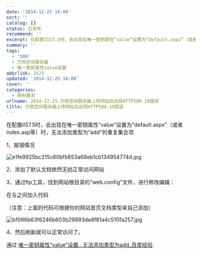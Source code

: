 ```yaml
---
date: '2014-12-25 16:00'
sort: ''
catalog: []
status: 已发布
recommend: ''
excerpt: 在配置IIS7.5时，会出现在唯一密钥属性“value”设置为“default.aspx”（或者index.asp等）时，无法添加类型为“add”的重复集合项
summary: ''
tags:
  - '500'
  - 万网空间服务器
  - 唯一密钥属性value设置
abbrlink: 1523
updated: '2014-12-25 16:00'
cover: ''
categories:
  - 燕衔春泥
urlname: 2014-12-25-万网空间服务器上传网站后出现HTTP500.19错误
title: 万网空间服务器上传网站后出现HTTP500.19错误
---
```


在配置IIS7.5时，会出现在唯一密钥属性“value”设置为“default.aspx”（或者index.asp等）时，无法添加类型为“add”的重复集合项


1、报错情况


![e1fe9925bc315c60bfb853a68eb1cb134954774d.jpg](http://image.bmqy.net/uploads/2014/12/e1fe9925bc315c60bfb853a68eb1cb134954774d.jpg)


2、添加了默认文档依然无妨正常访问网站


3、通过ftp工具，找到网站根目录的“web.config”文件，进行修改编辑：


在与之间加入代码







（注意：上面的代码可根据你的网站首页文档类型来自己添加）


![bf096b63f6246b603b29893de8f81a4c510fa257.jpg](http://image.bmqy.net/uploads/2014/12/bf096b63f6246b603b29893de8f81a4c510fa257.jpg)


4、然后刷新就可以正常访问了。


通过 [唯一密钥属性“value”设置…无法添加类型为add_百度经验](http://jingyan.baidu.com/article/20095761a4e051cb0721b41c.html).


